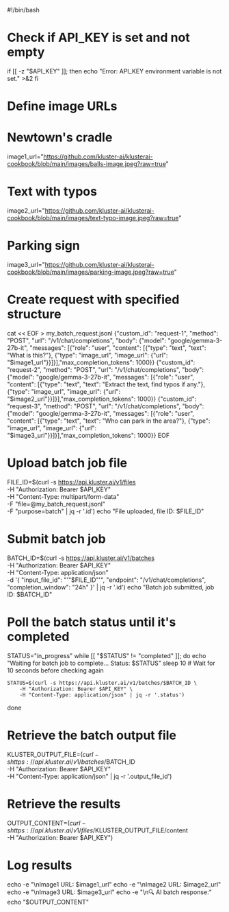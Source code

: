 #!/bin/bash

# Check if API_KEY is set and not empty
if [[ -z "$API_KEY" ]]; then
    echo "Error: API_KEY environment variable is not set." >&2
fi

# Define image URLs
# Newtown's cradle
image1_url="https://github.com/kluster-ai/klusterai-cookbook/blob/main/images/balls-image.jpeg?raw=true"
# Text with typos
image2_url="https://github.com/kluster-ai/klusterai-cookbook/blob/main/images/text-typo-image.jpeg?raw=true"
# Parking sign
image3_url="https://github.com/kluster-ai/klusterai-cookbook/blob/main/images/parking-image.jpeg?raw=true"

# Create request with specified structure
cat << EOF > my_batch_request.jsonl
{"custom_id": "request-1", "method": "POST", "url": "/v1/chat/completions", "body": {"model": "google/gemma-3-27b-it", "messages": [{"role": "user", "content": [{"type": "text", "text": "What is this?"}, {"type": "image_url", "image_url": {"url": "$image1_url"}}]}],"max_completion_tokens": 1000}}
{"custom_id": "request-2", "method": "POST", "url": "/v1/chat/completions", "body": {"model": "google/gemma-3-27b-it", "messages": [{"role": "user", "content": [{"type": "text", "text": "Extract the text, find typos if any."}, {"type": "image_url", "image_url": {"url": "$image2_url"}}]}],"max_completion_tokens": 1000}}
{"custom_id": "request-3", "method": "POST", "url": "/v1/chat/completions", "body": {"model": "google/gemma-3-27b-it", "messages": [{"role": "user", "content": [{"type": "text", "text": "Who can park in the area?"}, {"type": "image_url", "image_url": {"url": "$image3_url"}}]}],"max_completion_tokens": 1000}}
EOF

# Upload batch job file
FILE_ID=$(curl -s https://api.kluster.ai/v1/files \
    -H "Authorization: Bearer $API_KEY" \
    -H "Content-Type: multipart/form-data" \
    -F "file=@my_batch_request.jsonl" \
    -F "purpose=batch" | jq -r '.id')
echo "File uploaded, file ID: $FILE_ID"

# Submit batch job
BATCH_ID=$(curl -s https://api.kluster.ai/v1/batches \
    -H "Authorization: Bearer $API_KEY" \
    -H "Content-Type: application/json" \
    -d '{
        "input_file_id": "'"$FILE_ID"'",
        "endpoint": "/v1/chat/completions",
        "completion_window": "24h"
    }' | jq -r '.id')
echo "Batch job submitted, job ID: $BATCH_ID"


# Poll the batch status until it's completed
STATUS="in_progress"
while [[ "$STATUS" != "completed" ]]; do
    echo "Waiting for batch job to complete... Status: $STATUS"
    sleep 10 # Wait for 10 seconds before checking again

    STATUS=$(curl -s https://api.kluster.ai/v1/batches/$BATCH_ID \
        -H "Authorization: Bearer $API_KEY" \
        -H "Content-Type: application/json" | jq -r '.status')
done

# Retrieve the batch output file
KLUSTER_OUTPUT_FILE=$(curl -s https://api.kluster.ai/v1/batches/$BATCH_ID \
    -H "Authorization: Bearer $API_KEY" \
    -H "Content-Type: application/json" | jq -r '.output_file_id')

# Retrieve the results
OUTPUT_CONTENT=$(curl -s https://api.kluster.ai/v1/files/$KLUSTER_OUTPUT_FILE/content \
    -H "Authorization: Bearer $API_KEY")

# Log results
echo -e "\nImage1 URL: $image1_url"
echo -e "\nImage2 URL: $image2_url"
echo -e "\nImage3 URL: $image3_url"
echo -e "\n🔍 AI batch response:"
echo "$OUTPUT_CONTENT"
